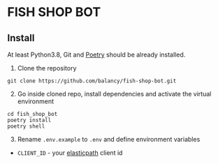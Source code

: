 # FISH SHOP BOT

## Install

At least Python3.8, Git and [Poetry](https://github.com/python-poetry/poetry) should be already installed.

1. Clone the repository
```
git clone https://github.com/balancy/fish-shop-bot.git
```

2. Go inside cloned repo, install dependencies and activate the virtual environment
```
cd fish_shop_bot
poetry install
poetry shell
```

3. Rename `.env.example` to `.env` and define environment variables

- `CLIENT_ID`   - your [elasticpath](https://www.elasticpath.com/) client id
